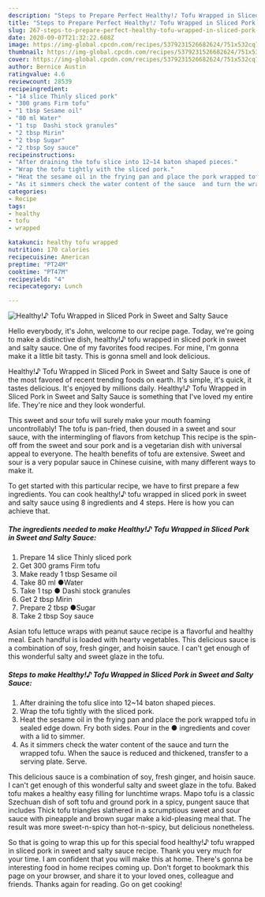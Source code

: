 ```yaml
---
description: "Steps to Prepare Perfect Healthy!♪ Tofu Wrapped in Sliced Pork in Sweet and Salty Sauce"
title: "Steps to Prepare Perfect Healthy!♪ Tofu Wrapped in Sliced Pork in Sweet and Salty Sauce"
slug: 267-steps-to-prepare-perfect-healthy-tofu-wrapped-in-sliced-pork-in-sweet-and-salty-sauce
date: 2020-09-07T21:32:22.608Z
image: https://img-global.cpcdn.com/recipes/5379231526682624/751x532cq70/healthy♪-tofu-wrapped-in-sliced-pork-in-sweet-and-salty-sauce-recipe-main-photo.jpg
thumbnail: https://img-global.cpcdn.com/recipes/5379231526682624/751x532cq70/healthy♪-tofu-wrapped-in-sliced-pork-in-sweet-and-salty-sauce-recipe-main-photo.jpg
cover: https://img-global.cpcdn.com/recipes/5379231526682624/751x532cq70/healthy♪-tofu-wrapped-in-sliced-pork-in-sweet-and-salty-sauce-recipe-main-photo.jpg
author: Bernice Austin
ratingvalue: 4.6
reviewcount: 28539
recipeingredient:
- "14 slice Thinly sliced pork"
- "300 grams Firm tofu"
- "1 tbsp Sesame oil"
- "80 ml Water"
- "1 tsp  Dashi stock granules"
- "2 tbsp Mirin"
- "2 tbsp Sugar"
- "2 tbsp Soy sauce"
recipeinstructions:
- "After draining the tofu slice into 12~14 baton shaped pieces."
- "Wrap the tofu tightly with the sliced pork."
- "Heat the sesame oil in the frying pan and place the pork wrapped tofu in sealed edge down. Fry both sides. Pour in the ● ingredients and cover with a lid to simmer."
- "As it simmers check the water content of the sauce  and turn the wrapped tofu. When the  sauce is reduced and thickened, transfer to a serving plate. Serve."
categories:
- Recipe
tags:
- healthy
- tofu
- wrapped

katakunci: healthy tofu wrapped 
nutrition: 170 calories
recipecuisine: American
preptime: "PT24M"
cooktime: "PT47M"
recipeyield: "4"
recipecategory: Lunch

---
```



![Healthy!♪ Tofu Wrapped in Sliced Pork in Sweet and Salty Sauce](https://img-global.cpcdn.com/recipes/5379231526682624/751x532cq70/healthy♪-tofu-wrapped-in-sliced-pork-in-sweet-and-salty-sauce-recipe-main-photo.jpg)

Hello everybody, it's John, welcome to our recipe page. Today, we're going to make a distinctive dish, healthy!♪ tofu wrapped in sliced pork in sweet and salty sauce. One of my favorites food recipes. For mine, I'm gonna make it a little bit tasty. This is gonna smell and look delicious.

Healthy!♪ Tofu Wrapped in Sliced Pork in Sweet and Salty Sauce is one of the most favored of recent trending foods on earth. It's simple, it's quick, it tastes delicious. It's enjoyed by millions daily. Healthy!♪ Tofu Wrapped in Sliced Pork in Sweet and Salty Sauce is something that I've loved my entire life. They're nice and they look wonderful.

This sweet and sour tofu will surely make your mouth foaming uncontrollably! The tofu is pan-fried, then doused in a sweet and sour sauce, with the intermingling of flavors from ketchup This recipe is the spin-off from the sweet and sour pork and is a vegetarian dish with universal appeal to everyone. The health benefits of tofu are extensive. Sweet and sour is a very popular sauce in Chinese cuisine, with many different ways to make it.


To get started with this particular recipe, we have to first prepare a few ingredients. You can cook healthy!♪ tofu wrapped in sliced pork in sweet and salty sauce using 8 ingredients and 4 steps. Here is how you can achieve that.

<!--inarticleads1-->

##### The ingredients needed to make Healthy!♪ Tofu Wrapped in Sliced Pork in Sweet and Salty Sauce:

1. Prepare 14 slice Thinly sliced pork
1. Get 300 grams Firm tofu
1. Make ready 1 tbsp Sesame oil
1. Take 80 ml ●Water
1. Take 1 tsp ● Dashi stock granules
1. Get 2 tbsp Mirin
1. Prepare 2 tbsp ●Sugar
1. Take 2 tbsp Soy sauce


Asian tofu lettuce wraps with peanut sauce recipe is a flavorful and healthy meal. Each handful is loaded with hearty vegetables. This delicious sauce is a combination of soy, fresh ginger, and hoisin sauce. I can&#39;t get enough of this wonderful salty and sweet glaze in the tofu. 

<!--inarticleads2-->

##### Steps to make Healthy!♪ Tofu Wrapped in Sliced Pork in Sweet and Salty Sauce:

1. After draining the tofu slice into 12~14 baton shaped pieces.
1. Wrap the tofu tightly with the sliced pork.
1. Heat the sesame oil in the frying pan and place the pork wrapped tofu in sealed edge down. Fry both sides. Pour in the ● ingredients and cover with a lid to simmer.
1. As it simmers check the water content of the sauce  and turn the wrapped tofu. When the  sauce is reduced and thickened, transfer to a serving plate. Serve.


This delicious sauce is a combination of soy, fresh ginger, and hoisin sauce. I can&#39;t get enough of this wonderful salty and sweet glaze in the tofu. Baked tofu makes a healthy easy filling for lunchtime wraps. Mapo tofu is a classic Szechuan dish of soft tofu and ground pork in a spicy, pungent sauce that includes Thick tofu triangles slathered in a scrumptious sweet and sour sauce with pineapple and brown sugar make a kid-pleasing meal that. The result was more sweet-n-spicy than hot-n-spicy, but delicious nonetheless. 

So that is going to wrap this up for this special food healthy!♪ tofu wrapped in sliced pork in sweet and salty sauce recipe. Thank you very much for your time. I am confident that you will make this at home. There's gonna be interesting food in home recipes coming up. Don't forget to bookmark this page on your browser, and share it to your loved ones, colleague and friends. Thanks again for reading. Go on get cooking!
